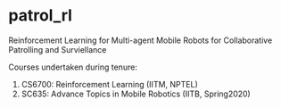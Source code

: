 # patrol_rl
Reinforcement Learning for Multi-agent Mobile Robots for Collaborative Patrolling and Surviellance

Courses undertaken during tenure:
  1. CS6700: Reinforcement Learning (IITM, NPTEL)
  2. SC635: Advance Topics in Mobile Robotics (IITB, Spring2020)
